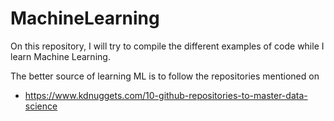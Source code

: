 # MachineLearning
On this repository, I will try to compile the different examples of code while I learn Machine Learning.

The better source of learning ML is to follow the repositories mentioned on
* https://www.kdnuggets.com/10-github-repositories-to-master-data-science

